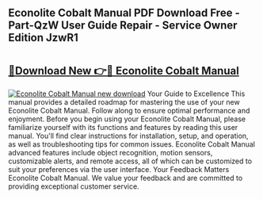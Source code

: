 ## Econolite Cobalt Manual PDF Download Free - Part-QzW User Guide Repair - Service Owner Edition JzwR1

# <h2><a href="http://bc369.oget.top/?id=Econolite+Cobalt+Manual">🔗Download New 👉🔴 Econolite Cobalt Manual</a></h2>

[![Econolite Cobalt Manual new download](https://i.imgur.com/5g1atiW.png)](http://bc369.oget.top/?id=Econolite+Cobalt+Manual)
Your Guide to Excellence This manual provides a detailed roadmap for mastering the use of your new Econolite Cobalt Manual. Follow along to ensure optimal performance and enjoyment. Before you begin using your Econolite Cobalt Manual, please familiarize yourself with its functions and features by reading this user manual. You'll find clear instructions for installation, setup, and operation, as well as troubleshooting tips for common issues. Econolite Cobalt Manual advanced features include object recognition, motion sensors, customizable alerts, and remote access, all of which can be customized to suit your preferences via the user interface. Your Feedback Matters Econolite Cobalt Manual. We value your feedback and are committed to providing exceptional customer service.
